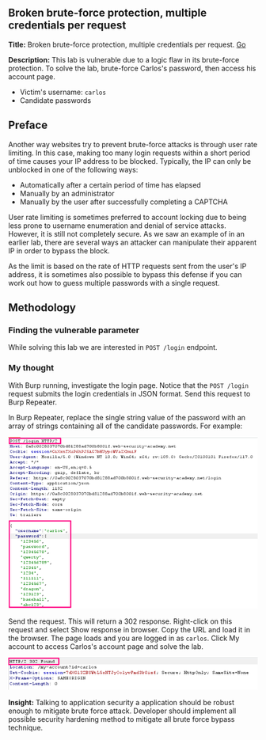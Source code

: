 ## Broken brute-force protection, multiple credentials per request

**Title:** Broken brute-force protection, multiple credentials per request. [Go](https://portswigger.net/web-security/authentication/password-based/lab-broken-brute-force-protection-multiple-credentials-per-request)

**Description:**  This lab is vulnerable due to a logic flaw in its brute-force protection. To solve the lab, brute-force Carlos's password, then access his account page.

- Victim's username: `carlos`
- Candidate passwords


## Preface

Another way websites try to prevent brute-force attacks is through user rate limiting. In this case, making too many login requests within a short period of time causes your IP address to be blocked. Typically, the IP can only be unblocked in one of the following ways:

-   Automatically after a certain period of time has elapsed
-   Manually by an administrator
-   Manually by the user after successfully completing a CAPTCHA

User rate limiting is sometimes preferred to account locking due to being less prone to username enumeration and denial of service attacks. However, it is still not completely secure. As we saw an example of in an earlier lab, there are several ways an attacker can manipulate their apparent IP in order to bypass the block.

As the limit is based on the rate of HTTP requests sent from the user's IP address, it is sometimes also possible to bypass this defense if you can work out how to guess multiple passwords with a single request.

## Methodology

### Finding the vulnerable parameter

While solving this lab we are interested in `POST /login` endpoint.

### My thought
With Burp running, investigate the login page. Notice that the `POST /login` request submits the login credentials in JSON format. Send this request to Burp Repeater.

In Burp Repeater, replace the single string value of the password with an array of strings containing all of the candidate passwords. For example:

![poc_json_request.png](../images/json_request.png)

Send the request. This will return a 302 response. Right-click on this request and select Show response in browser. Copy the URL and load it in the browser. The page loads and you are logged in as `carlos`. Click My account to access Carlos's account page and solve the lab.

![poc_json_found.png](../images/json_found.png)

**Insight:**
Talking to application security a application should be robust enough to mitigate brute force attack. Developer should implement all possible security hardening method to mitigate all brute force bypass technique.
